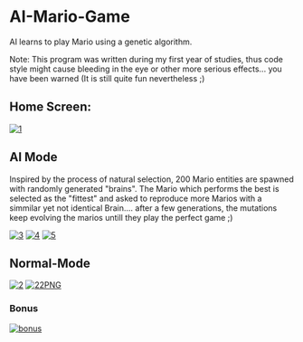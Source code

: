 # AI-Mario-Game
AI learns to play Mario using a genetic algorithm.

Note: This program was written during my first year of studies, thus code style might cause bleeding in the eye or other more serious effects... you have been warned (It is still quite fun nevertheless ;)

## Home Screen:
<a href="https://ibb.co/7yLDKd7"><img src="https://i.ibb.co/ThdGtxz/1.png" alt="1" border="0" /></a>

## AI Mode
  Inspired by the process of natural selection, 200 Mario entities are spawned with randomly generated "brains". The Mario which performs the best is selected as the "fittest" and asked to reproduce more Marios with a simmilar yet not identical Brain.... after a few generations, the mutations keep evolving the marios untill they play the perfect game ;) 
  
<a href="https://ibb.co/kg0BBDH"><img src="https://i.ibb.co/cct338g/3.png" alt="3" border="0" /></a>
<a href="https://ibb.co/MBSZ5hb"><img src="https://i.ibb.co/DrWzgbN/4.png" alt="4" border="0" /></a>
<a href="https://ibb.co/Zx0GjyR"><img src="https://i.ibb.co/qpv7SbL/5.png" alt="5" border="0" /></a>

## Normal-Mode
<a href="https://ibb.co/Tr5qdWH"><img src="https://i.ibb.co/jHFZsJL/2.png" alt="2" border="0" /></a>
<a href="https://ibb.co/vhQKj4R"><img src="https://i.ibb.co/m0XMc5g/22PNG.png" alt="22PNG" border="0" /></a>
  ### Bonus
  <a href="https://ibb.co/ZfCZj7y"><img src="https://i.ibb.co/grCn2hs/bonus.png" alt="bonus" border="0" /></a>



